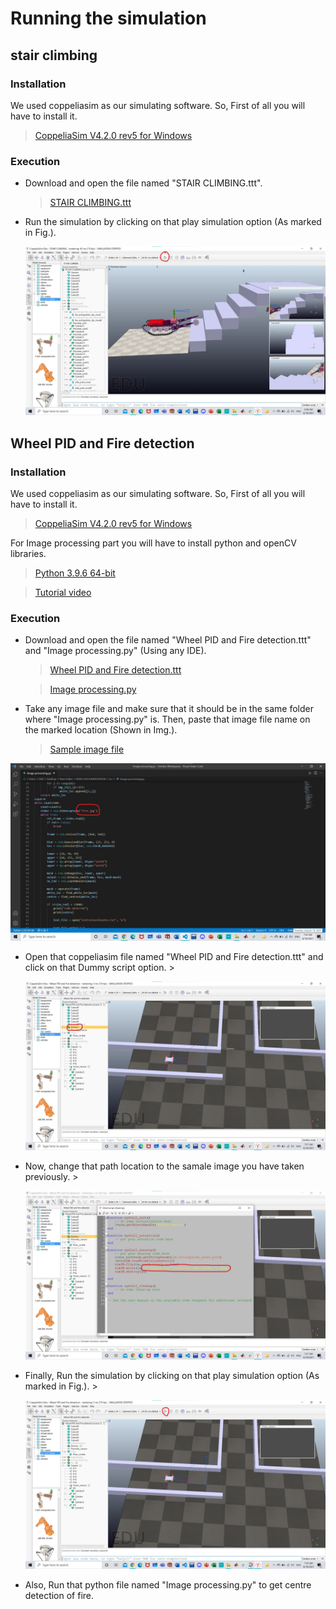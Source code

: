 # Running the simulation
## stair climbing
### Installation
We used coppeliasim as our simulating software. So, First of all you will have to install it.
> [CoppeliaSim V4.2.0 rev5 for Windows](https://www.coppeliarobotics.com/files/CoppeliaSim_Edu_V4_2_0_Setup.exe)
### Execution
- Download and open the file named "STAIR CLIMBING.ttt".
  > [STAIR CLIMBING.ttt](https://github.com/Ch0ubey/Fire-Extinguisher-Bot/blob/7c658c72f4b91b798972f8a7e9d713d7e336b766/Simulation/STAIR%20CLIMBING.ttt)
- Run the simulation by clicking on that play simulation option (As marked in Fig.).
    > <p align="center">
  <img src="https://github.com/Ch0ubey/Self/blob/f842ab5fd1d30e9586071b812eb469bdf99d3766/Screenshot%202021-08-10%20065842.jpg"><br/>
</p>

## Wheel PID and Fire detection
### Installation
We used coppeliasim as our simulating software. So, First of all you will have to install it.
> [CoppeliaSim V4.2.0 rev5 for Windows](https://www.coppeliarobotics.com/files/CoppeliaSim_Edu_V4_2_0_Setup.exe)

For Image processing part you will have to install python and openCV libraries.

> [Python 3.9.6 64-bit](https://www.python.org/ftp/python/3.9.6/python-3.9.6-amd64.exe)

> [Tutorial video](https://youtu.be/d3AT9EGp4iw)
### Execution
- Download and open the file named "Wheel PID and Fire detection.ttt" and "Image processing.py" (Using any IDE).
   > [Wheel PID and Fire detection.ttt](https://github.com/Ch0ubey/Fire-Extinguisher-Bot/blob/7c658c72f4b91b798972f8a7e9d713d7e336b766/Simulation/Wheel%20PID%20and%20Fire%20detection.ttt)
   
   > [Image processing.py](https://github.com/Ch0ubey/Fire-Extinguisher-Bot/blob/7c658c72f4b91b798972f8a7e9d713d7e336b766/src/Image%20processing.py)
 
 - Take any image file and make sure that it should be in the same folder where "Image processing.py" is. Then, paste that image file name on the marked location (Shown in Img.).
    > [Sample image file](https://github.com/Ch0ubey/Self/blob/989c6f968e18636200eb5e8f460e3fbb0165312d/L.jpeg)
    > <p align="center">
  <img src="https://github.com/Ch0ubey/Self/blob/8fe166d161e42e9b04bef7092d20862aa35264f3/4.jpg"><br/>
</p>

- Open that coppeliasim file named "Wheel PID and Fire detection.ttt" and click on that Dummy script option.
      > <p align="center">
  <img src="https://github.com/Ch0ubey/Self/blob/8fe166d161e42e9b04bef7092d20862aa35264f3/2.jpg"><br/>
</p>

- Now, change that path location to the samale image you have taken previously.
      > <p align="center">
  <img src="https://github.com/Ch0ubey/Self/blob/8fe166d161e42e9b04bef7092d20862aa35264f3/3.jpg"><br/>
</p>

- Finally, Run the simulation by clicking on that play simulation option (As marked in Fig.).
          > <p align="center">
  <img src="https://github.com/Ch0ubey/Self/blob/8fe166d161e42e9b04bef7092d20862aa35264f3/1.jpg"><br/>
</p>

- Also, Run that python file named "Image processing.py" to get centre detection of fire.
    
